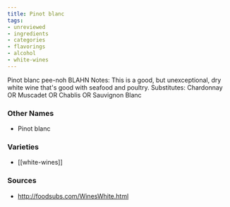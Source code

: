 ```yaml
---
title: Pinot blanc
tags:
- unreviewed
- ingredients
- categories
- flavorings
- alcohol
- white-wines
---
```

Pinot blanc pee-noh BLAHN Notes: This is a good, but unexceptional, dry white wine that's good with seafood and poultry. Substitutes: Chardonnay OR Muscadet OR Chablis OR Sauvignon Blanc

### Other Names

* Pinot blanc

### Varieties

* [[white-wines]]

### Sources
* http://foodsubs.com/WinesWhite.html

